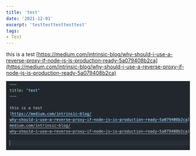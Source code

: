 ```yaml
---
title: 'test'
date: '2021-12-01'
excerpt: 'testtesttesttesttest'
tags:
- Test
---
```



this is a test 
[https://medium.com/intrinsic-blog/why-should-i-use-a-reverse-proxy-if-node-js-is-production-ready-5a079408b2ca](https://medium.com/intrinsic-blog/why-should-i-use-a-reverse-proxy-if-node-js-is-production-ready-5a079408b2ca)

![testImage](2022-09-25-16-41-08.png)
